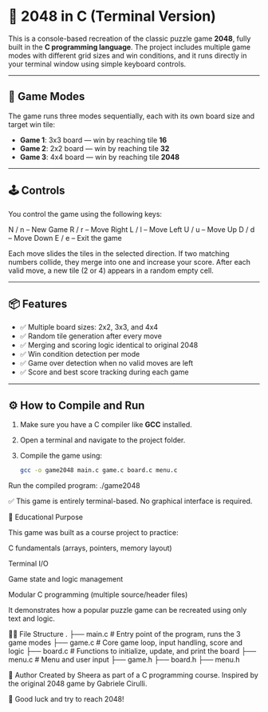 # 🔢 2048 in C (Terminal Version)

This is a console-based recreation of the classic puzzle game **2048**, fully built in the **C programming language**. The project includes multiple game modes with different grid sizes and win conditions, and it runs directly in your terminal window using simple keyboard controls.

---

## 🧩 Game Modes

The game runs three modes sequentially, each with its own board size and target win tile:

- **Game 1**: 3x3 board — win by reaching tile **16**
- **Game 2**: 2x2 board — win by reaching tile **32**
- **Game 3**: 4x4 board — win by reaching tile **2048**

---

## 🕹️ Controls

You control the game using the following keys:

N / n – New Game
R / r – Move Right
L / l – Move Left
U / u – Move Up
D / d – Move Down
E / e – Exit the game

Each move slides the tiles in the selected direction. If two matching numbers collide, they merge into one and increase your score. After each valid move, a new tile (2 or 4) appears in a random empty cell.

---

## 📦 Features

- ✅ Multiple board sizes: 2x2, 3x3, and 4x4
- ✅ Random tile generation after every move
- ✅ Merging and scoring logic identical to original 2048
- ✅ Win condition detection per mode
- ✅ Game over detection when no valid moves are left
- ✅ Score and best score tracking during each game

---

## ⚙️ How to Compile and Run

1. Make sure you have a C compiler like **GCC** installed.
2. Open a terminal and navigate to the project folder.
3. Compile the game using:

   ```bash
   gcc -o game2048 main.c game.c board.c menu.c
Run the compiled program:
./game2048

✅ This game is entirely terminal-based. No graphical interface is required.

🧠 Educational Purpose

This game was built as a course project to practice:

C fundamentals (arrays, pointers, memory layout)

Terminal I/O

Game state and logic management

Modular C programming (multiple source/header files)

It demonstrates how a popular puzzle game can be recreated using only text and logic.

👨‍💻 File Structure
.
├── main.c       # Entry point of the program, runs the 3 game modes
├── game.c       # Core game loop, input handling, score and logic
├── board.c      # Functions to initialize, update, and print the board
├── menu.c       # Menu and user input
├── game.h
├── board.h
├── menu.h

🙌 Author
Created by Sheera as part of a C programming course.
Inspired by the original 2048 game by Gabriele Cirulli.

🎯 Good luck and try to reach 2048!
